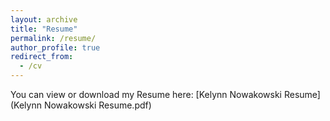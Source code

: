 ```yaml
---
layout: archive
title: "Resume"
permalink: /resume/
author_profile: true
redirect_from:
  - /cv
---
```


You can view or download my Resume here: [Kelynn Nowakowski Resume](Kelynn Nowakowski Resume.pdf)